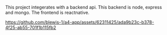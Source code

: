 This project integerates with a backend api. This backend is node, express and mongo.
The frontend is reactnative.

https://github.com/blewis-1/a4-app/assets/62311425/ada9b23c-b378-4f25-ab55-701f1b115fb2

